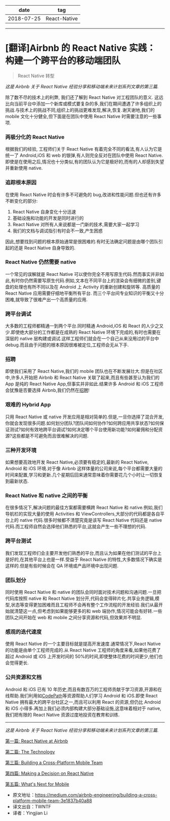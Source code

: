 | date       | tag          |
| ---------- | ------------ |
| 2018-07-25 | React-Native |

---

# [翻译]Airbnb 的 React Native 实践： 构建一个跨平台的移动端团队

> React Native 转型

_这是 Airbnb 关于 React Native 经验分享和移动端未来计划系列文章的第三篇._

除了数不尽的技术上的利弊, 我们还了解到 React Native 对工程团队的意义. 这远比向当前平台中添加一个新库或模式要复杂的多,我们在期间遭遇了许多组织上的挑战.与技术上的挑战不同,组织上的挑战更难发现,解决,恢复.谢天谢地,我们的 mobile 文化十分健全,但下面是在团队中使用 React Native 时需要注意的一些事项.

### 两极分化的 React Native

根据我们的经验, 工程师们关于 React Native 有着完全不同的看法,有人认为它是统一了 Android,iOS 和 web 的银弹,有人则完全反对在团队中使用 React Native.即使是在使用之后,情况也十分类似,有的团队认为它是极好的,而有的人却感到失望并重新使用 native.

### 追踪根本原因

在使用 React Native 时会有许多不可避免的 bug,改进和性能问题.但也还有许多不断变化的部分:

1.  React Native 自身变化十分迅速
2.  基础设施和功能的开发是同时进行的
3.  React Native 对所有人来说都是一门新的技术,需要大家一起学习
4.  我们的文档与调试指引有时会不一致,产生困惑

因此,想要找到问题的根本原始通常是很困难的.有时无法确定问题是由哪个团队引起的还是 React Native 自身导致的.

### React Native 仍然需要 native

一个常见的误解就是 React Native 可以使你完全不用写原生代码.然而事实并非如此,有时你仍然需要写原生代码.例如,文本在不同平台上的渲染会有细微的差别,键盘的处理也有所不同以及在 Android 上 Activity 的重新创建和旋转等. 高质量的 React Native 应用需要仔细地平衡所有平台. 而三个平台间专业知识的平衡又十分困难,就导致了很难产出一个高质量的应用.

### 跨平台调试

大多数的工程师都精通一到两个平台.同时精通 Android,iOS 和 React 的人少之又少.即使绝大部分的工作都是在成熟的 React Native 环境下完成的,有时也需要在深层的 native 层构建或调试.这样工程师们就会在一个自己从来没用过的平台中 debug.而且由于问题的根本原因很难被定位,工程师会无从下手.

### 招聘

即使我们采用了 React Native,我们的 mobile 团队也在不断发展壮大.但是在社区中,许多人开始把 Airbnb 和 React Native 关联了起来,而且有些甚至认为我们的 App 是纯的 React Native App,但事实并非如此.结果许多 Android 和 iOS 工程师会犹豫是否要选择 Airbnb,我们仍然在[招聘](https://www.airbnb.com/careers/departments/engineering)!

### 艰难的 Hybrid App

只用 React Native 或 native 开发应用是相对简单的.但是,一旦你选择了混合开发,你就会发现很多问题.如何划分团队?团队间如何协作?如何跨应用共享状态?如何保证测试?如何有效地跨平台调试?如何决定哪个平台使用新功能?如何雇佣和分配资源?这些都是不可避免而且很难解决的问题.

### 三种开发环境

如果想要高效地开发 React Native,必须要有稳定的,最新的 React Native, Android 和 iOS 环境.对于像 Airbnb 这样体量的公司来说,每个平台都需要大量的时间来配置,学习和更新.几个星期后回来通常意味着你需要花几个小时让一切恢复到最新状态.

### React Native 和 native 之间的平衡

在很多情况下,解决问题的最佳方案都需要横跨 React Native 和 native.例如,我们导航栏的实现大量的使用 Activities 和 ViewControllers,大部分的代码都是各自平台上的 native 代码.很多时候都不清楚究竟是该写 React Native 代码还是 native 代码.而工程师自然会选择他们熟悉的平台,这就会产生一些不理想的代码.

### 跨平台测试

我们发现工程师们会主要开发他们熟悉的平台,而且认为如果在他们测试的平台上是好的,在其他平台上也是一样.受益于 React Native 的特性,大多数情况下确实是这样的.但是有些时候会在 QA 环境或产品环境中出现问题.

### 团队划分

同时使用 React Native 和 native 的团队会同时面对技术问题和沟通问题.一旦把代码库按照 native 和 React Native 划分开,代码会变得碎片化.共享业务逻辑,模型,状态等变得更加困难而且工程师不会再有整个工作流程的开发经验.我们从最开始就清楚这一点,但考虑到如果能够更多的和 web 端协作,情况可能会有好转.一些团队之间开始在 web 和 mobile 之间分享资源和代码,但效果并不明显.

### 感观的迭代速度

使用 React Native 的一个主要目标就是提高开发速度.通常情况下,React Native 的功能是由单个工程师完成的.从 React Native 工程师的角度来看,如果他花费了超过 Android 或 iOS 上开发时间的 50%的时间,即使整体花费的时间更少,他们也会觉得更长.

### 公共资源和文档

Android 和 iOS 已有 10 年历史,而且有数百万的工程师贡献于学习资源,开源和在线帮助.我们利用如[CodePath](https://codepath.com/androidbootcamp)等资源帮助人们学习 Android 和 iOS.即使 React Native 拥有最大的跨平台社区之一,而且可以利用 React 的资源,但仍比 Android 和 iOS 小得多.再加上我们必须内部构建大部分基础设施,这意味着相对于 native,我们把有限的 React Native 资源过度地投资在教育和训练.

---

_这是 Airbnb 关于 React Native 经验分享和移动端未来计划系列文章的第三篇._

[第一篇: React Native at Airbnb](./react-native-at-airbnb-1)

[第二篇: The Technology](./react-native-at-airbnb-2)

[第三篇: Building a Cross-Platform Mobile Team](./react-native-at-airbnb-3)

[第四篇: Making a Decision on React Native](./react-native-at-airbnb-4)

[第五篇: What's Next for Mobile](./react-native-at-airbnb-5)

- 原文地址：https://medium.com/airbnb-engineering/building-a-cross-platform-mobile-team-3e1837b40a88
- 译文出自：TWNTF
- 译者：Yingjian Li
